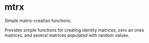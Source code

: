 # mtrx
Simple matrix-creation functions.

Provides simple functions for creating identity matrices, zero an ones matrices, and several matrices populated with random values.
